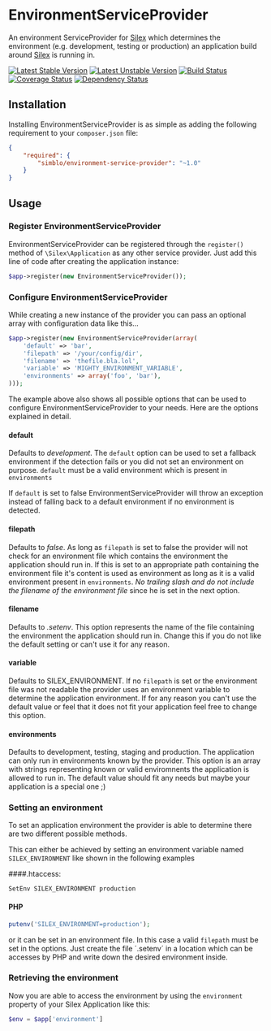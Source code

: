 # EnvironmentServiceProvider

An environment ServiceProvider for [Silex](http://silex.sensiolabs.org) which
determines the environment (e.g. development, testing or production) an
application build around [Silex](http://silex.sensiolabs.org) is running in.


[![Latest Stable Version](https://poser.pugx.org/simblo/environment-service-provider/v/stable.png)](https://packagist.org/packages/simblo/environment-service-provider)
[![Latest Unstable Version](https://poser.pugx.org/simblo/environment-service-provider/v/unstable.png)](https://packagist.org/packages/simblo/environment-service-provider)
[![Build Status](https://travis-ci.org/simblo/environment-service-provider.png?branch=master)](https://travis-ci.org/simblo/environment-service-provider)
[![Coverage Status](https://coveralls.io/repos/simblo/environment-service-provider/badge.png?branch=master)](https://coveralls.io/r/simblo/environment-service-provider?branch=master)
[![Dependency Status](https://www.versioneye.com/user/projects/52cedab4ec13752ce20000ae/badge.png)](https://www.versioneye.com/user/projects/52cedab4ec13752ce20000ae)

## Installation

Installing EnvironmentServiceProvider is as simple as adding the following
requirement to your `composer.json` file:

```json
{
    "required": {
        "simblo/environment-service-provider": "~1.0"
    }
}
```

## Usage

### Register EnvironmentServiceProvider

EnvironmentServiceProvider can be registered through the `register()` method of
`\Silex\Application` as any other service provider. Just add this line of code
after creating the application instance:

```php
$app->register(new EnvironmentServiceProvider());
```

### Configure EnvironmentServiceProvider

While creating a new instance of the provider you can pass an optional array
with configuration data like this...

```php
$app->register(new EnvironmentServiceProvider(array(
    'default' => 'bar',
    'filepath' => '/your/config/dir',
    'filename' => 'thefile.bla.lol',
    'variable' => 'MIGHTY_ENVIRONMENT_VARIABLE',
    'environments' => array('foo', 'bar'),
)));
```

The example above also shows all possible options that can be used to configure
EnvironmentServiceProvider to your needs. Here are the options explained in detail.

#### default

Defaults to *development*. The `default` option can be used to set a fallback
environment if the detection fails or you did not set an environment on purpose.
`default` must be a valid environment which is present in `environments`

If `default` is set to false EnvironmentServiceProvider will throw an exception
instead of falling back to a default environment if no environment is detected.

#### filepath

Defaults to *false*. As long as `filepath` is set to false the provider will not
check for an environment file which contains the environment the application
should run in. If this is set to an appropriate path containing the environment
file it's content is used as environment as long as it is a valid environment
present in `environments`. *No trailing slash and do not include the filename of
the environment file* since he is set in the next option.

#### filename

Defaults to *.setenv*. This option represents the name of the file containing
the environment the application should run in. Change this if you do not like
the default setting or can't use it for any reason.

#### variable

Defaults to SILEX_ENVIRONMENT. If no `filepath` is set or the environment file
was not readable the provider uses an environment variable to determine the
application environment. If for any reason you can't use the default value or
feel that it does not fit your application feel free to change this option.

#### environments

Defaults to development, testing, staging and production. The application can
only run in environments known by the provider. This option is an array with
strings representing known or valid enviromnents the application is allowed to
run in. The default value should fit any needs but maybe your application is a
special one ;)

### Setting an environment

To set an application environment the provider is able to determine there are
two different possible methods.

This can either be achieved by setting an environment variable named 
`SILEX_ENVIRONMENT` like shown in the following examples

####.htaccess:

```apacheconf
SetEnv SILEX_ENVIRONMENT production
```

#### PHP

```php
putenv('SILEX_ENVIRONMENT=production');
```

or it can be set in an environment file. In this case a valid `filepath` must
be set in the options. Just create the file ´\.setenv´ in a location which can
be accesses by PHP and write down the desired environment inside.

### Retrieving the environment

Now you are able to access the environment by using the `environment` property
of your Silex Application like this:

```php
$env = $app['environment']
```